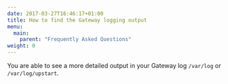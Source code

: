 ```yaml
---
date: 2017-03-27T16:46:17+01:00
title: How to find the Gateway logging output
menu:
  main:
    parent: "Frequently Asked Questions"
weight: 0 
---
```


You are able to see a more detailed output in your Gateway log `/var/log` or `/var/log/upstart`.



